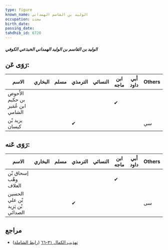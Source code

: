 ```yaml
---
type: figure
known_name: الوليد بن القاسم الهمداني
occupation: محدث
birth_date:
passing_date:
tahdhib_id: 6728
---
```

##### الوليد بن القاسم بن الوليد الهمداني الخبذعي الكوفي

## رَوَى عَن:
| الاسم                             | البخاري | مسلم | الترمذي | النسائي | ابن ماجه | أبي داود | Others |
| --------------------------------- | ------- | ---- | ------- | ------- | -------- | -------- | ------ |
| الأَحوص بن حكيم ابن عُمَير الشامي |         |      |         |         | ✔        |          |        |
| يزيد بْن كيسان                    |         |      | ✔       |         |          |          | سي     |
## رَوَى عَنه:
| الاسم                             | البخاري | مسلم | الترمذي | النسائي | ابن ماجه | أبي داود | Others |
| --------------------------------- | ------- | ---- | ------- | ------- | -------- | -------- | ------ |
| إسحاق بْن وهْب العلاف             |         |      |         |         | ✔        |          |        |
| الحسين بْن علي بْن يَزِيد الصدائي |         |      | ✔       |         |          |          | سى     |
## مراجع
- [تهذيب الكمال ٣١-٦٦](obsidian://open?vault=Tahdhib-al-Kamal&file=Figures/٦٧٢٨-الوليد%20بن%20القاسم%20بن%20الوليد%20الهمداني%20الخبذعي%20الكوفي) ([رابط الشاملة](https://shamela.ws/book/3722/16614))